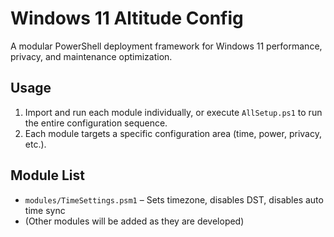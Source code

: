 # Windows 11 Altitude Config

A modular PowerShell deployment framework for Windows 11 performance, privacy, and maintenance optimization.

## Usage

1. Import and run each module individually, or execute `AllSetup.ps1` to run the entire configuration sequence.
2. Each module targets a specific configuration area (time, power, privacy, etc.).

## Module List

- `modules/TimeSettings.psm1` – Sets timezone, disables DST, disables auto time sync
- (Other modules will be added as they are developed)